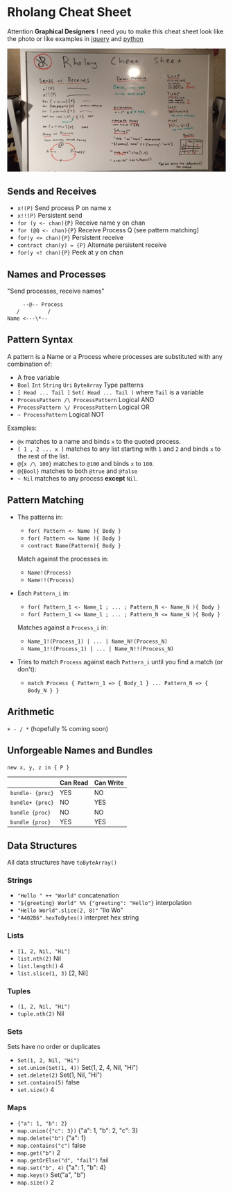 # Rholang Cheat Sheet

Attention **Graphical Designers** I need you to make this cheat sheet look like the photo or like examples in [jquery](http://www.cheat-sheets.org/saved-copy/jquery12_colorcharge.png) and [python](http://sixthresearcher.com/wp-content/uploads/2016/12/Python3_reference_cheat_sheet_front.png)

![Mockup of rendered cheat sheet](whiteboard.jpg)

## Sends and Receives
* `x!(P)` Send process P on name x
* `x!!(P)` Persistent send
* `for (y <- chan){P}` Receive name y on chan
* `for (@Q <- chan){P}` Receive Process Q (see pattern matching)
* `for(y <= chan){P}` Persistent receive
* `contract chan(y) = {P}` Alternate persistent receive
* `for(y <! chan){P}` Peek at y on chan

## Names and Processes
"Send processes, receive names"
```
     --@-- Process
   /         /  
Name <---\*--
```

## Pattern Syntax

A pattern is a Name or a Process where processes are substituted with any combination of:  
* A free variable
* `Bool` `Int` `String` `Uri` `ByteArray` Type patterns
* `[ Head ... Tail ]` `Set( Head ... Tail )` where `Tail` is a variable
* `ProcessPattern /\ ProcessPattern` Logical AND
* `ProcessPattern \/ ProcessPattern` Logical OR
* `~ ProcessPattern` Logical NOT

Examples:
* `@x` matches to a name and binds `x` to the quoted process.
* `[ 1 , 2 ... x ]` matches to any list starting with `1` and `2` and binds `x` to the rest of the
list.
* `@{x /\ 100}` matches to `@100` and binds `x` to `100`.
* `@{Bool}` matches to both `@true` and `@false`
* `~ Nil` matches to any process __except__ `Nil`.

## Pattern Matching

* The patterns in:
    * `for( Pattern <- Name ){ Body }`
    * `for( Pattern <= Name ){ Body }`
    * `contract Name(Pattern){ Body }`

    Match against the processes in:
    * `Name!(Process)`
    * `Name!!(Process)`

* Each `Pattern_i` in:
    * `for( Pattern_1 <- Name_1 ; ... ; Pattern_N <- Name_N ){ Body }`
    * `for( Pattern_1 <= Name_1 ; ... ; Pattern_N <= Name_N ){ Body }`

    Matches against a `Process_i` in:
    * `Name_1!(Process_1) | ... | Name_N!(Process_N)`
    * `Name_1!!(Process_1) | ... | Name_N!!(Process_N)`

* Tries to match `Process` against each `Pattern_i` until you find a match (or don't):
    * `match Process {
        Pattern_1 => { Body_1 }
        ...
        Pattern_N => { Body_N }
      }`

## Arithmetic
`+ - / *` (hopefully % coming soon)

## Unforgeable Names and Bundles
`new x, y, z in { P }`

|        | Can Read | Can Write |
| ------ | -------- | --------- |
| `bundle- {proc}`  | YES |  NO |
| `bundle+ {proc}`  | NO  | YES |
| `bundle {proc}`   | NO  |  NO |
| `bundle {proc}`   | YES | YES |

## Data Structures
All data structures have `toByteArray()`

### Strings
* `"Hello " ++ "World"` concatenation
* `"${greeting} World" %% {"greeting": "Hello"}` interpolation
* `"Hello World".slice(2, 8)"` "llo Wo"
* `"A402B6".hexToBytes()` interpret hex string

### Lists
* `[1, 2, Nil, "Hi"]`
* `list.nth(2)` Nil
* `list.length()` 4
* `list.slice(1, 3)` [2, Nil]

### Tuples
* `(1, 2, Nil, "Hi")`
* `tuple.nth(2)` Nil

### Sets
Sets have no order or duplicates
* `Set(1, 2, Nil, "Hi")`
* `set.union(Set(1, 4))` Set(1, 2, 4, Nil, "Hi")
* `set.delete(2)` Set(1, Nil, "Hi")
* `set.contains(5)` false
* `set.size()` 4

### Maps
* `{"a": 1, "b": 2}`
* `map.union({"c": 3})` {"a": 1, "b": 2, "c": 3}
* `map.delete("b")` {"a": 1}
* `map.contains("c")` false
* `map.get("b")` 2
* `map.getOrElse("d", "fail")` fail
* `map.set("b", 4)` {"a": 1, "b": 4}
* `map.keys()` Set("a", "b")
* `map.size()` 2
